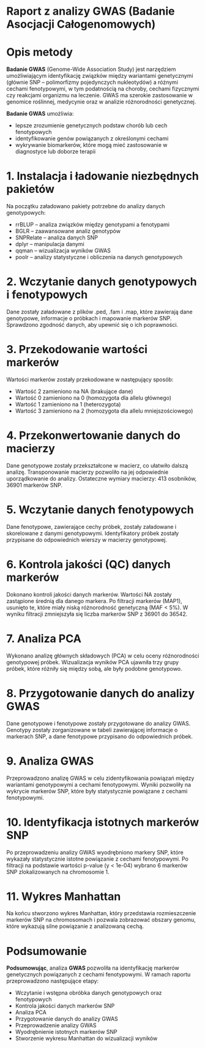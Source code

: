 # **Raport z analizy GWAS (Badanie Asocjacji Całogenomowych)**
# Opis metody
**Badanie GWAS** (Genome-Wide Association Study) jest narzędziem umożliwiającym identyfikację związków między wariantami genetycznymi (głównie SNP – polimorfizmy pojedynczych nukleotydów) a różnymi cechami fenotypowymi, w tym podatnością na choroby, cechami fizycznymi czy reakcjami organizmu na leczenie. GWAS ma szerokie zastosowanie w genomice roślinnej, medycynie oraz w analizie różnorodności genetycznej.

**Badanie GWAS** umożliwia:
- lepsze zrozumienie genetycznych podstaw chorób lub cech fenotypowych
- identyfikowanie genów powiązanych z określonymi cechami
- wykrywanie biomarkerów, które mogą mieć zastosowanie w diagnostyce lub doborze terapii

# **1. Instalacja i ładowanie niezbędnych pakietów**

Na początku załadowano pakiety potrzebne do analizy danych genotypowych:
* rrBLUP – analiza związków między genotypami a fenotypami
* BGLR – zaawansowane analiz genotypów
* SNPRelate – analiza danych SNP
* dplyr – manipulacja danymi
* qqman – wizualizacja wyników GWAS
* poolr – analizy statystyczne i obliczenia na danych genotypowych

# **2. Wczytanie danych genotypowych i fenotypowych**

Dane zostały załadowane z plików .ped, .fam i .map, które zawierają dane genotypowe, informacje o próbkach i mapowanie markerów SNP. Sprawdzono zgodność danych, aby upewnić się o ich poprawności.

# **3. Przekodowanie wartości markerów**

Wartości markerów zostały przekodowane w następujący sposób:

- Wartość 2 zamieniono na NA (brakujące dane)
- Wartość 0 zamieniono na 0 (homozygota dla allelu głównego)
- Wartość 1 zamieniono na 1 (heterozygota)
- Wartość 3 zamieniono na 2 (homozygota dla allelu mniejszościowego)

# **4. Przekonwertowanie danych do macierzy**

Dane genotypowe zostały przekształcone w macierz, co ułatwiło dalszą analizę. Transponowanie macierzy pozwoliło na jej odpowiednie uporządkowanie do analizy. Ostateczne wymiary macierzy: 413 osobników, 36901 markerów SNP.

# **5. Wczytanie danych fenotypowych**

Dane fenotypowe, zawierające cechy próbek, zostały załadowane i skorelowane z danymi genotypowymi. Identyfikatory próbek zostały przypisane do odpowiednich wierszy w macierzy genotypowej.

# **6. Kontrola jakości (QC) danych markerów**

Dokonano kontroli jakości danych markerów. Wartości NA zostały zastąpione średnią dla danego markera. Po filtracji markerów (MAP1), usunięto te, które miały niską różnorodność genetyczną (MAF < 5%). W wyniku filtracji zmniejszyła się liczba markerów SNP z 36901 do 36542.

# **7. Analiza PCA**

Wykonano analizę głównych składowych (PCA) w celu oceny różnorodności genotypowej próbek. Wizualizacja wyników PCA ujawniła trzy grupy próbek, które różniły się między sobą, ale były podobne genotypowo.

# **8. Przygotowanie danych do analizy GWAS**

Dane genotypowe i fenotypowe zostały przygotowane do analizy GWAS. Genotypy zostały zorganizowane w tabeli zawierającej informacje o markerach SNP, a dane fenotypowe przypisano do odpowiednich próbek.

# **9. Analiza GWAS**

Przeprowadzono analizę GWAS w celu zidentyfikowania powiązań między wariantami genotypowymi a cechami fenotypowymi. Wyniki pozwoliły na wykrycie markerów SNP, które były statystycznie powiązane z cechami fenotypowymi.

# **10. Identyfikacja istotnych markerów SNP**

Po przeprowadzeniu analizy GWAS wyodrębniono markery SNP, które wykazały statystycznie istotne powiązanie z cechami fenotypowymi. Po filtracji na podstawie wartości p-value (y < 1e-04) wybrano 6 markerów SNP zlokalizowanych na chromosomie 1.

# **11. Wykres Manhattan**

Na końcu stworzono wykres Manhattan, który przedstawia rozmieszczenie markerów SNP na chromosomach i pozwala zobrazować obszary genomu, które wykazują silne powiązanie z analizowaną cechą.

# Podsumowanie
**Podsumowując**, analiza **GWAS** pozwoliła na identyfikację markerów genetycznych powiązanych z cechami fenotypowymi. W ramach raportu przeprowadzono następujące etapy:

- Wczytanie i wstępna obróbka danych genotypowych oraz fenotypowych
- Kontrola jakości danych markerów SNP
- Analiza PCA
- Przygotowanie danych do analizy GWAS
- Przeprowadzenie analizy GWAS
- Wyodrębnienie istotnych markerów SNP
- Stworzenie wykresu Manhattan do wizualizacji wyników
